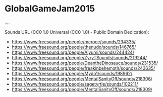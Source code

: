 # GlobalGameJam2015

....


Sounds URL (CC0 1.0 Universal (CC0 1.0) - Public Domain Dedication):
 - https://www.freesound.org/people/mcroce/sounds/234335/
 - https://www.freesound.org/people/thenudo/sounds/146765/
 - https://www.freesound.org/people/Aiyumi/sounds/244424/
 - https://www.freesound.org/people/ZyryTSounds/sounds/219244/
 - https://www.freesound.org/people/DeantheDinosauce/sounds/231535/
 - https://www.freesound.org/people/freakinbehemoth/sounds/243635/
 - https://www.freesound.org/people/Mydo1/sounds/198962/
 - https://www.freesound.org/people/MentalSanityOff/sounds/218306/
 - https://www.freesound.org/people/sagetyrtle/sounds/102211/
 - https://www.freesound.org/people/MentalSanityOff/sounds/218309/
